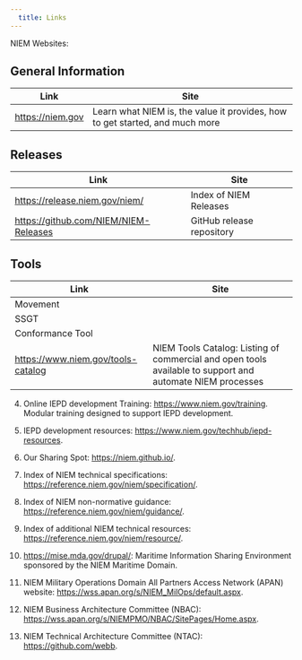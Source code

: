 ```yaml
---
  title: Links
---
```


NIEM Websites:

## General Information

| Link | Site |
| ---- | ---- |
| https://niem.gov | Learn what NIEM is, the value it provides, how to get started, and much more |

## Releases

| Link | Site |
| ---- | ---- |
| https://release.niem.gov/niem/ | Index of NIEM Releases |
| https://github.com/NIEM/NIEM-Releases | GitHub release repository |

## Tools

| Link | Site |
| ---- | ---- |
| Movement | |
| SSGT | |
| Conformance Tool | |
| https://www.niem.gov/tools-catalog | NIEM Tools Catalog: Listing of commercial and open tools available to support and automate NIEM processes |


4. Online IEPD development Training:  https://www.niem.gov/training.  Modular training designed to support IEPD development. 
5. IEPD development resources:  https://www.niem.gov/techhub/iepd-resources.  
6. Our Sharing Spot:  https://niem.github.io/.  


8. Index of NIEM technical specifications:  https://reference.niem.gov/niem/specification/.  
9. Index of NIEM non-normative guidance:  https://reference.niem.gov/niem/guidance/.  
10. Index of additional NIEM technical resources:  https://reference.niem.gov/niem/resource/.  
11. https://mise.mda.gov/drupal/:  Maritime Information Sharing Environment sponsored by the NIEM Maritime Domain. 

12. NIEM Military Operations Domain All Partners Access Network (APAN) website:  https://wss.apan.org/s/NIEM_MilOps/default.aspx.  

13. NIEM Business Architecture Committee (NBAC):  https://wss.apan.org/s/NIEMPMO/NBAC/SitePages/Home.aspx. 

14. NIEM Technical Architecture Committee (NTAC):  https://github.com/webb.  
